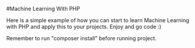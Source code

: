 #Machine Learning With PHP

Here is a simple example of how you can start to learn Machine Learning with PHP and apply this to your projects. Enjoy and go code :)

Remember to run "composer install" before running project.
